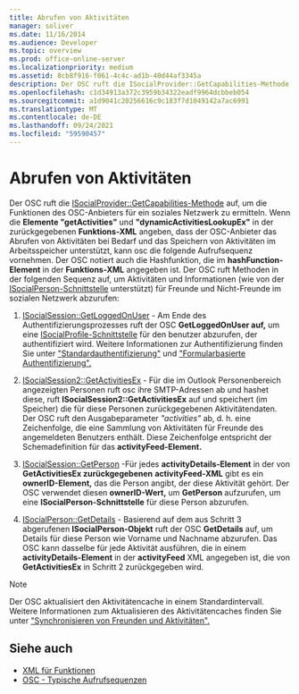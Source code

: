 ```yaml
---
title: Abrufen von Aktivitäten
manager: soliver
ms.date: 11/16/2014
ms.audience: Developer
ms.topic: overview
ms.prod: office-online-server
ms.localizationpriority: medium
ms.assetid: 8cb8f916-f061-4c4c-ad1b-40d44af3345a
description: Der OSC ruft die ISocialProvider::GetCapabilities-Methode auf, um die Funktionen des OSC-Anbieters für ein soziales Netzwerk zu ermitteln.
ms.openlocfilehash: c1d34913a372c3959b34322eadf9964dcbbeb054
ms.sourcegitcommit: a1d9041c20256616c9c183f7d1049142a7ac6991
ms.translationtype: MT
ms.contentlocale: de-DE
ms.lasthandoff: 09/24/2021
ms.locfileid: "59590457"
---
```

# <a name="getting-activities"></a>Abrufen von Aktivitäten

Der OSC ruft die [ISocialProvider::GetCapabilities-Methode](isocialprovider-getcapabilities.md) auf, um die Funktionen des OSC-Anbieters für ein soziales Netzwerk zu ermitteln. Wenn die **Elemente "getActivities"** und **"dynamicActivitiesLookupEx"** in der zurückgegebenen **Funktions-XML** angeben, dass der OSC-Anbieter das Abrufen von Aktivitäten bei Bedarf und das Speichern von Aktivitäten im Arbeitsspeicher unterstützt, kann osc die folgende Aufrufsequenz vornehmen. Der OSC notiert auch die Hashfunktion, die im **hashFunction-Element** in der **Funktions-XML** angegeben ist. Der OSC ruft Methoden in der folgenden Sequenz auf, um Aktivitäten und Informationen (wie von der [ISocialPerson-Schnittstelle](isocialpersoniunknown.md) unterstützt) für Freunde und Nicht-Freunde im sozialen Netzwerk abzurufen: 
  
1. [ISocialSession::GetLoggedOnUser](isocialsession-getloggedonuser.md) - Am Ende des Authentifizierungsprozesses ruft der OSC **GetLoggedOnUser auf,** um eine [ISocialProfile-Schnittstelle](isocialprofileisocialperson.md) für den benutzer abzurufen, der authentifiziert wird. Weitere Informationen zur Authentifizierung finden Sie unter ["Standardauthentifizierung"](basic-authentication.md) und ["Formularbasierte Authentifizierung".](forms-based-authentication.md)
    
2. [ISocialSession2::GetActivitiesEx](isocialsession2-getactivitiesex.md) - Für die im Outlook Personenbereich angezeigten Personen ruft osc ihre SMTP-Adressen ab und hashet diese, ruft **ISocialSession2::GetActivitiesEx** auf und speichert (im Speicher) die für diese Personen zurückgegebenen Aktivitätendaten. Der OSC ruft den Ausgabeparameter  _"activities"_ ab, d. h. eine Zeichenfolge, die eine Sammlung von Aktivitäten für Freunde des angemeldeten Benutzers enthält. Diese Zeichenfolge entspricht der Schemadefinition für das **activityFeed-Element.** 
    
3. [ISocialSession::GetPerson](isocialsession-getperson.md) -Für jedes **activityDetails-Element** in der von **GetActivitiesEx zurückgegebenen** **activityFeed-XML** gibt es ein **ownerID-Element,** das die Person angibt, der diese Aktivität gehört. Der OSC verwendet diesen **ownerID-Wert,** um **GetPerson** aufzurufen, um eine **ISocialPerson-Schnittstelle** für diese Person abzurufen. 
    
4. [ISocialPerson::GetDetails](isocialperson-getdetails.md) - Basierend auf dem aus Schritt 3 abgerufenen **ISocialPerson-Objekt** ruft der OSC **GetDetails** auf, um Details für diese Person wie Vorname und Nachname abzurufen. Das OSC kann dasselbe für jede Aktivität ausführen, die in einem **activityDetails-Element** in der **activityFeed** XML angegeben ist, die von **GetActivitiesEx** in Schritt 2 zurückgegeben wird. 
    
> [!NOTE]
> Der OSC aktualisiert den Aktivitätencache in einem Standardintervall. Weitere Informationen zum Aktualisieren des Aktivitätencaches finden Sie unter ["Synchronisieren von Freunden und Aktivitäten".](synchronizing-friends-and-activities.md) 
  
## <a name="see-also"></a>Siehe auch

- [XML für Funktionen](xml-for-capabilities.md)
- [OSC - Typische Aufrufsequenzen](osc-typical-calling-sequences.md)

